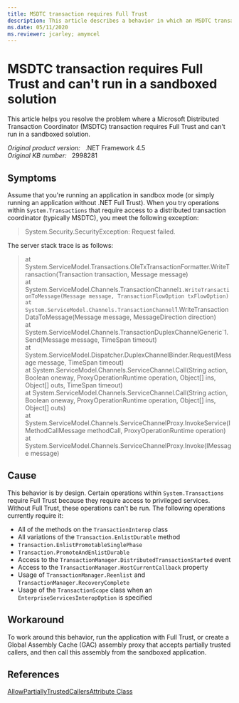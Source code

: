 ```yaml
---
title: MSDTC transaction requires Full Trust
description: This article describes a behavior in which an MSDTC transaction requires Full Trust and can't run in a sandboxed solution.
ms.date: 05/11/2020
ms.reviewer: jcarley; amymcel
---
```

# MSDTC transaction requires Full Trust and can't run in a sandboxed solution

This article helps you resolve the problem where a Microsoft Distributed Transaction Coordinator (MSDTC) transaction requires Full Trust and can't run in a sandboxed solution.

_Original product version:_ &nbsp; .NET Framework 4.5  
_Original KB number:_ &nbsp; 2998281

## Symptoms

Assume that you're running an application in sandbox mode (or simply running an application without .NET Full Trust). When you try operations within `System.Transactions` that require access to a distributed transaction coordinator (typically MSDTC), you meet the following exception:

> System.Security.SecurityException: Request failed.

The server stack trace is as follows:

> at System.ServiceModel.Transactions.OleTxTransactionFormatter.WriteTransaction(Transaction transaction, Message message)  
> at System.ServiceModel.Channels.TransactionChannel`1.WriteTransactionToMessage(Message message, TransactionFlowOption txFlowOption)  
> at System.ServiceModel.Channels.TransactionChannel`1.WriteTransactionDataToMessage(Message message, MessageDirection direction)  
> at System.ServiceModel.Channels.TransactionDuplexChannelGeneric`1.Send(Message message, TimeSpan timeout)  
> at System.ServiceModel.Dispatcher.DuplexChannelBinder.Request(Message message, TimeSpan timeout)  
> at System.ServiceModel.Channels.ServiceChannel.Call(String action, Boolean oneway, ProxyOperationRuntime operation, Object[] ins, Object[] outs, TimeSpan timeout)  
> at System.ServiceModel.Channels.ServiceChannel.Call(String action, Boolean oneway, ProxyOperationRuntime operation, Object[] ins, Object[] outs)  
> at System.ServiceModel.Channels.ServiceChannelProxy.InvokeService(IMethodCallMessage methodCall, ProxyOperationRuntime operation)
at System.ServiceModel.Channels.ServiceChannelProxy.Invoke(IMessage message)

## Cause

This behavior is by design. Certain operations within `System.Transactions` require Full Trust because they require access to privileged services. Without Full Trust, these operations can't be run. The following operations currently require it:

- All of the methods on the `TransactionInterop` class
- All variations of the `Transaction.EnlistDurable` method
- `Transaction.EnlistPromotableSinglePhase`
- `Transaction.PromoteAndEnlistDurable`
- Access to the `TransactionManager.DistributedTransactionStarted` event
- Access to the `TransactionManager.HostCurrentCallback` property
- Usage of `TransactionManager.Reenlist` and `TransactionManager.RecoveryComplete`
- Usage of the `TransactionScope` class when an `EnterpriseServicesInteropOption` is specified

## Workaround

To work around this behavior, run the application with Full Trust, or create a Global Assembly Cache (GAC) assembly proxy that accepts partially trusted callers, and then call this assembly from the sandboxed application.

## References

[AllowPartiallyTrustedCallersAttribute Class](/dotnet/api/system.security.allowpartiallytrustedcallersattribute)
